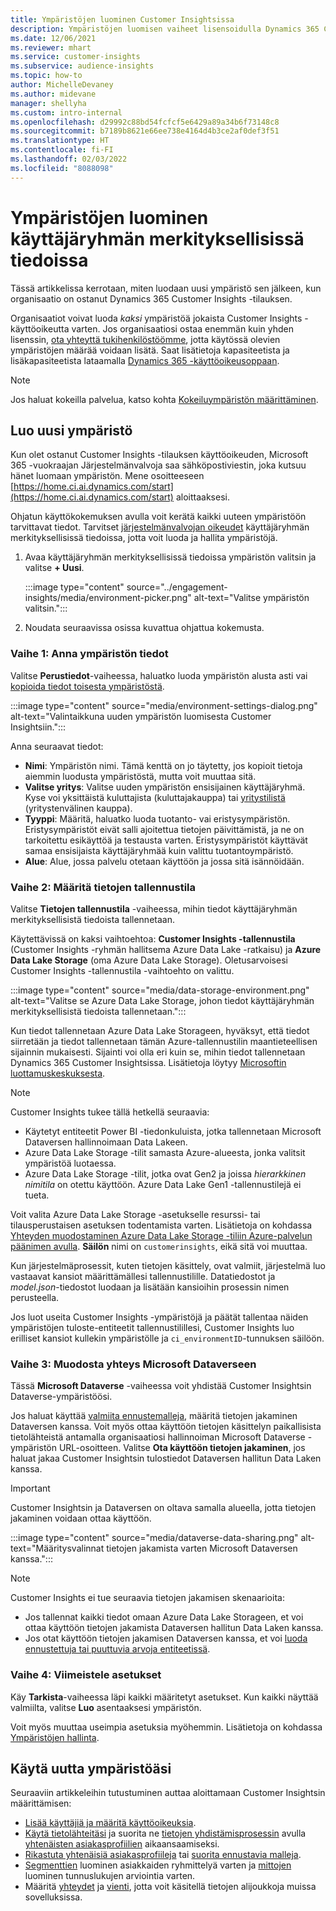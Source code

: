 ```yaml
---
title: Ympäristöjen luominen Customer Insightsissa
description: Ympäristöjen luomisen vaiheet lisensoidulla Dynamics 365 Customer Insights -tilauksella.
ms.date: 12/06/2021
ms.reviewer: mhart
ms.service: customer-insights
ms.subservice: audience-insights
ms.topic: how-to
author: MichelleDevaney
ms.author: midevane
manager: shellyha
ms.custom: intro-internal
ms.openlocfilehash: d29992c88bd54fcfcf5e6429a89a34b6f73148c8
ms.sourcegitcommit: b7189b8621e66ee738e4164d4b3ce2af0def3f51
ms.translationtype: HT
ms.contentlocale: fi-FI
ms.lasthandoff: 02/03/2022
ms.locfileid: "8088098"
---
```

# <a name="create-an-environment-in-audience-insights"></a>Ympäristöjen luominen käyttäjäryhmän merkityksellisissä tiedoissa

Tässä artikkelissa kerrotaan, miten luodaan uusi ympäristö sen jälkeen, kun organisaatio on ostanut Dynamics 365 Customer Insights -tilauksen. 

Organisaatiot voivat luoda *kaksi* ympäristöä jokaista Customer Insights -käyttöoikeutta varten. Jos organisaatiosi ostaa enemmän kuin yhden lisenssin, [ota yhteyttä tukihenkilöstöömme](https://go.microsoft.com/fwlink/?linkid=2079641), jotta käytössä olevien ympäristöjen määrää voidaan lisätä. Saat lisätietoja kapasiteetista ja lisäkapasiteetista lataamalla [Dynamics 365 -käyttöoikeusoppaan](https://go.microsoft.com/fwlink/?LinkId=866544).

> [!NOTE]
> Jos haluat kokeilla palvelua, katso kohta [Kokeiluympäristön määrittäminen](../trial-signup.md).

## <a name="create-a-new-environment"></a>Luo uusi ympäristö

Kun olet ostanut Customer Insights -tilauksen käyttöoikeuden, Microsoft 365 -vuokraajan Järjestelmänvalvoja saa sähköpostiviestin, joka kutsuu hänet luomaan ympäristön. Mene osoitteeseen [https://home.ci.ai.dynamics.com/start](https://home.ci.ai.dynamics.com/start) aloittaaksesi. 

Ohjatun käyttökokemuksen avulla voit kerätä kaikki uuteen ympäristöön tarvittavat tiedot. Tarvitset [järjestelmänvalvojan oikeudet](permissions.md) käyttäjäryhmän merkityksellisissä tiedoissa, jotta voit luoda ja hallita ympäristöjä.

1. Avaa käyttäjäryhmän merkityksellisissä tiedoissa ympäristön valitsin ja valitse **+ Uusi**.
  
   :::image type="content" source="../engagement-insights/media/environment-picker.png" alt-text="Valitse ympäristön valitsin.":::

1. Noudata seuraavissa osissa kuvattua ohjattua kokemusta.

### <a name="step-1-provide-environment-information"></a>Vaihe 1: Anna ympäristön tiedot

Valitse **Perustiedot**-vaiheessa, haluatko luoda ympäristön alusta asti vai [kopioida tiedot toisesta ympäristöstä](manage-environments.md#copy-the-environment-configuration).

   :::image type="content" source="media/environment-settings-dialog.png" alt-text="Valintaikkuna uuden ympäristön luomisesta Customer Insightsiin.":::

Anna seuraavat tiedot:
   - **Nimi**: Ympäristön nimi. Tämä kenttä on jo täytetty, jos kopioit tietoja aiemmin luodusta ympäristöstä, mutta voit muuttaa sitä.
   - **Valitse yritys**: Valitse uuden ympäristön ensisijainen käyttäjäryhmä. Kyse voi yksittäistä kuluttajista (kuluttajakauppa) tai [yritystilistä](work-with-business-accounts.md) (yritystenvälinen kauppa).
   - **Tyyppi**: Määritä, haluatko luoda tuotanto- vai eristysympäristön. Eristysympäristöt eivät salli ajoitettua tietojen päivittämistä, ja ne on tarkoitettu esikäyttöä ja testausta varten. Eristysympäristöt käyttävät samaa ensisijaista käyttäjäryhmää kuin valittu tuotantoympäristö.
   - **Alue**: Alue, jossa palvelu otetaan käyttöön ja jossa sitä isännöidään.

### <a name="step-2-configure-data-storage"></a>Vaihe 2: Määritä tietojen tallennustila

Valitse **Tietojen tallennustila** -vaiheessa, mihin tiedot käyttäjäryhmän merkityksellisistä tiedoista tallennetaan.

Käytettävissä on kaksi vaihtoehtoa: **Customer Insights -tallennustila** (Customer Insights -ryhmän hallitsema Azure Data Lake -ratkaisu) ja **Azure Data Lake Storage** (oma Azure Data Lake Storage). Oletusarvoisesi Customer Insights -tallennustila -vaihtoehto on valittu.

:::image type="content" source="media/data-storage-environment.png" alt-text="Valitse se Azure Data Lake Storage, johon tiedot käyttäjäryhmän merkityksellisistä tiedoista tallennetaan.":::

Kun tiedot tallennetaan Azure Data Lake Storageen, hyväksyt, että tiedot siirretään ja tiedot tallennetaan tämän Azure-tallennustilin maantieteellisen sijainnin mukaisesti. Sijainti voi olla eri kuin se, mihin tiedot tallennetaan Dynamics 365 Customer Insightsissa. Lisätietoja löytyy [Microsoftin luottamuskeskuksesta](https://www.microsoft.com/trust-center).

> [!NOTE]
> Customer Insights tukee tällä hetkellä seuraavia:
> - Käytetyt entiteetit Power BI -tiedonkuluista, jotka tallennetaan Microsoft Dataversen hallinnoimaan Data Lakeen.  
> - Azure Data Lake Storage -tilit samasta Azure-alueesta, jonka valitsit ympäristöä luotaessa.
> - Azure Data Lake Storage -tilit, jotka ovat Gen2 ja joissa *hierarkkinen nimitila* on otettu käyttöön. Azure Data Lake Gen1 -tallennustilejä ei tueta.

Voit valita Azure Data Lake Storage -asetukselle resurssi- tai tilausperustaisen asetuksen todentamista varten. Lisätietoja on kohdassa [Yhteyden muodostaminen Azure Data Lake Storage -tiliin Azure-palvelun päänimen avulla](connect-service-principal.md). **Säilön** nimi on `customerinsights`, eikä sitä voi muuttaa.

Kun järjestelmäprosessit, kuten tietojen käsittely, ovat valmiit, järjestelmä luo vastaavat kansiot määrittämällesi tallennustilille. Datatiedostot ja *model.json*-tiedostot luodaan ja lisätään kansioihin prosessin nimen perusteella.

Jos luot useita Customer Insights -ympäristöjä ja päätät tallentaa näiden ympäristöjen tuloste-entiteetit tallennustilillesi, Customer Insights luo erilliset kansiot kullekin ympäristölle ja `ci_environmentID`-tunnuksen säilöön.

### <a name="step-3-connect-to-microsoft-dataverse"></a>Vaihe 3: Muodosta yhteys Microsoft Dataverseen
   
Tässä **Microsoft Dataverse** -vaiheessa voit yhdistää Customer Insightsin Dataverse-ympäristöösi.

Jos haluat käyttää [valmiita ennustemalleja](predictions-overview.md#out-of-box-models), määritä tietojen jakaminen Dataversen kanssa. Voit myös ottaa käyttöön tietojen käsittelyn paikallisista tietolähteistä antamalla organisaatiosi hallinnoiman Microsoft Dataverse -ympäristön URL-osoitteen. Valitse **Ota käyttöön tietojen jakaminen**, jos haluat jakaa Customer Insightsin tulostiedot Dataversen hallitun Data Laken kanssa.

> [!IMPORTANT]
> Customer Insightsin ja Dataversen on oltava samalla alueella, jotta tietojen jakaminen voidaan ottaa käyttöön.

:::image type="content" source="media/dataverse-data-sharing.png" alt-text="Määritysvalinnat tietojen jakamista varten Microsoft Dataversen kanssa.":::

> [!NOTE]
> Customer Insights ei tue seuraavia tietojen jakamisen skenaarioita:
> - Jos tallennat kaikki tiedot omaan Azure Data Lake Storageen, et voi ottaa käyttöön tietojen jakamista Dataversen hallitun Data Laken kanssa.
> - Jos otat käyttöön tietojen jakamisen Dataversen kanssa, et voi [luoda ennustettuja tai puuttuvia arvoja entiteetissä](predictions.md).

### <a name="step-4-finalize-the-settings"></a>Vaihe 4: Viimeistele asetukset

Käy **Tarkista**-vaiheessa läpi kaikki määritetyt asetukset. Kun kaikki näyttää valmiilta, valitse **Luo** asentaaksesi ympäristön. 

Voit myös muuttaa useimpia asetuksia myöhemmin. Lisätietoja on kohdassa [Ympäristöjen hallinta](manage-environments.md).

## <a name="work-with-your-new-environment"></a>Käytä uutta ympäristöäsi

Seuraaviin artikkeleihin tutustuminen auttaa aloittamaan Customer Insightsin määrittämisen: 

- [Lisää käyttäjiä ja määritä käyttöoikeuksia](permissions.md).
- [Käytä tietolähteitäsi](data-sources.md) ja suorita ne [tietojen yhdistämisprosessin](data-unification.md) avulla [yhtenäisten asiakasprofiilien](customer-profiles.md) aikaansaamiseksi.
- [Rikastuta yhtenäisiä asiakasprofiileja](enrichment-hub.md) tai [suorita ennustavia malleja](predictions-overview.md).
- [Segmenttien](segments.md) luominen asiakkaiden ryhmittelyä varten ja [mittojen](measures.md) luominen tunnuslukujen arviointia varten.
- Määritä [yhteydet](connections.md) ja [vienti](export-destinations.md), jotta voit käsitellä tietojen alijoukkoja muissa sovelluksissa.
